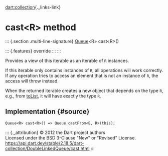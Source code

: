 [dart:collection](../../dart-collection/dart-collection-library){._links-link}

cast\<R\> method
================

::: {.section .multi-line-signature}
[Queue](../queue-class)\<R\> cast\<R\>()

::: {.features}
override
:::
:::

Provides a view of this iterable as an iterable of `R` instances.

If this iterable only contains instances of `R`, all operations will
work correctly. If any operation tries to access an element that is not
an instance of `R`, the access will throw instead.

When the returned iterable creates a new object that depends on the type
`R`, e.g., from [toList](../../dart-core/iterable/tolist), it will have
exactly the type `R`.

Implementation {#source}
--------------

``` {.language-dart data-language="dart"}
Queue<R> cast<R>() => Queue.castFrom<E, R>(this);
```

::: {._attribution}
© 2012 the Dart project authors\
Licensed under the BSD 3-Clause \"New\" or \"Revised\" License.\
<https://api.dart.dev/stable/2.18.5/dart-collection/DoubleLinkedQueue/cast.html>
:::
